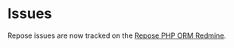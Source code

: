# Issues #

Repose issues are now tracked on the [Repose PHP ORM Redmine](http://redmine.dflydev.com/projects/repose/issues).